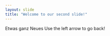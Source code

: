 ```yaml
---
layout: slide
title: "Welcome to our second slide!"
---
```

Etwas ganz Neues
Use the left arrow to go back!
